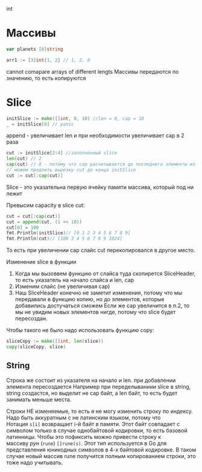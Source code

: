 int 
# Массивы
```go
var planets [8]string

arr1 := [3]int{1, 2} // 1, 2, 0
```
 cannot comapare arrays of different lengts
 Массивы передаются по значению, то есть копируются
# Slice
```go
initSlice := make([]int, 0, 10) //len = 0, cap = 10
_ = initSlice[0] // panic
```
append - увеличивает len и при необходимости увеличивает cap в 2 раза
```go
cut := initSlice[2:4] //заполненный slice
len(cut) // 2
cap(cut) // 8 - потому что cap расчитывается до последнего элементы из storage(initSlice)
// можем продлить вырезку cut до конца initSlice
cut := cut[:cap(cut)]
```
Slice - это указательна первую ячейку памяти массива, который под ни лежит

Превысим capacity в slice cut:
```go
cut = cut[:cap(cut)]
cut = append(cut, (1 << 10))
cut[0] = 100
fmt.Println(initSlice)// [0 1 2 3 4 5 6 7 8 9]
fmt.Println(cut)// [100 3 4 5 6 7 8 9 1024]
```
 То есть при увеличении cap слайс cut перекопировался в другое место.

Изменение slice в функции
1) Когда мы вызоввем функцию от слайса туда скопирется SliceHeader, то есть указатель на начало слайса и len, cap
2) Изменим слайс (не увеличивая cap)
3) Наш SliceHeader конечно не заметит изменения, потому что мы передавали в функцию копию, но до элементов, которые добавились достучаться сможем
Если же cap увеличится в п.2, то мы не увидим новых элементов нигде, потому что slice будет пересоздан.

Чтобы такого не было надо использовать функцию copy:
```go
sliceCopy := make([]int, len(slice))
copy(sliceCopy, slice)
```

## String
Строка же состоит из указателя на начало и len. при добавлении элемента пересоздается
Например при переделываниии slice в string, string создастся, но выделит не cap байт, а len байт, то есть будет занимать меньше места.

Строки НЕ изменяемые, то есть я не могу изменить строку по индексу.
Надо быть аккуратным с не латинским языком, потому что Нотация `s[i]` возвращает i-й байт в памяти. Этот байт совпадает с символом только в случае однобайтовой кодировки, то есть базовой латинницы.
Чтобы это пофиксить можно привести строку к массиву _рун_ (`rune`) `[]rune(s)`. Этот тип используется в Go для представления юникодных символов в 4-х байтовой кодировке. В таком случае новый массив rune получится полным копированием строки, это тоже надо учитывать.